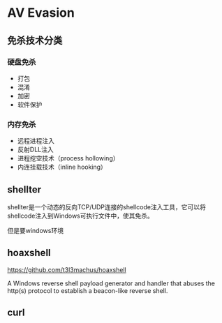 # AV Evasion

## 免杀技术分类

### 硬盘免杀

- 打包
- 混淆
- 加密
- 软件保护

### 内存免杀

- 远程进程注入
- 反射DLL注入
- 进程挖空技术（process hollowing）
- 内连挂载技术（inline hooking）

## shellter

shellter是一个动态的反向TCP/UDP连接的shellcode注入工具，它可以将shellcode注入到Windows可执行文件中，使其免杀。

但是要windows环境

## hoaxshell

<https://github.com/t3l3machus/hoaxshell>

A Windows reverse shell payload generator and handler that abuses the http(s) protocol to establish a beacon-like reverse shell.

## curl
